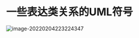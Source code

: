 # 一些表达类关系的UML符号

![image-20220204223224347](https://holon-image.oss-cn-beijing.aliyuncs.com/img/202204122251773.png)